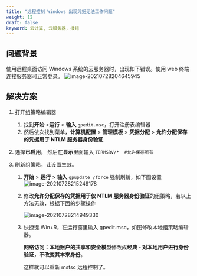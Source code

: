 ```yaml
---
title: "远程控制 Windows 出现凭据无法工作问题"
weight: 12
draft: false
keyword: 云计算, 云服务器，报错
---
```


## 问题背景
使用远程桌面访问 Windows 系统的云服务器时，出现如下错误。使用 web 终端连接服务器可正常登录。
![image-20210728204645945](../../../_images/win_not_work02-01.png)

## 解决方案

1. 打开组策略编辑器
   1. 找到**开始** >**运行** > **输入** `gpedit.msc`，打开注册表编辑器  
   2. 然后依次找到菜单，**计算机配置** > **管理模板** > **凭据分配** > **允许分配保存的凭据用于 NTLM 服务器身份验证**  

2. 选择**已启用**， 然后在**显示**里面输入 `TERMSRV/*  #允许保存所有`  

3. 刷新组策略，让设置生效。  

   1. **开始** > **运行** > **输入** `gpupdate /force` 强制刷新，如下图设置  
      ![image-20210728215249178](../../../_images/win_not_work02-02.png)

   2. 修改**允许分配保存的凭据用于仅 NTLM 服务器身份验证**的组策略，若以上方法无效，根据下面的步骤操作

      ![image-20210728214949330](../../../_images/win_not_work02-03.png)

   3. 快捷键 Win+R，在运行窗里输入 gpedit.msc，如图修改本地组策略编辑器。  

      **网络访问：本地账户的共享和安全模型**修改成**经典 - 对本地用户进行身份验证，不改变其本来身份**。  

      这样就可以重新 mstsc 远程控制了。



